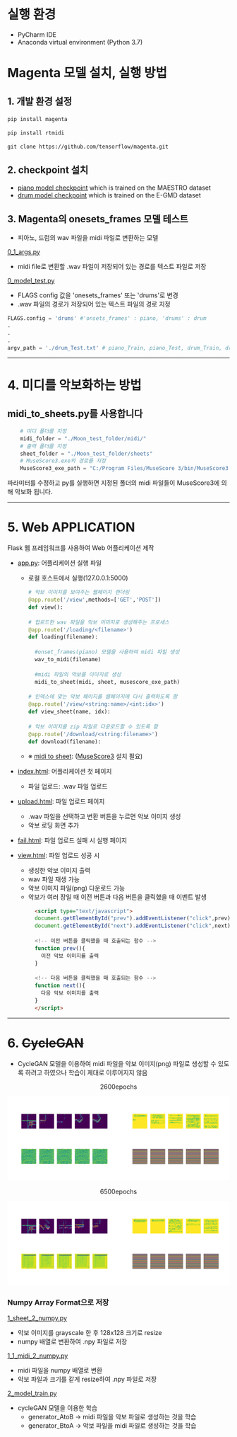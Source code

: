# 실행 환경

- PyCharm IDE
- Anaconda virtual environment (Python 3.7)

# Magenta 모델 설치, 실행 방법

## 1. 개발 환경 설정

``` pip install magenta ```

``` pip install rtmidi ``` 

``` git clone https://github.com/tensorflow/magenta.git ```

## 2. checkpoint 설치
- [piano model checkpoint](https://storage.googleapis.com/magentadata/models/onsets_frames_transcription/maestro_checkpoint.zip) which is trained on the MAESTRO dataset
- [drum model checkpoint](https://storage.googleapis.com/magentadata/models/onsets_frames_transcription/e-gmd_checkpoint.zip) which is trained on the E-GMD dataset

## 3. Magenta의 onesets_frames 모델 테스트

- 피아노, 드럼의 wav 파일을 midi 파일로 변환하는 모델

[0_1_args.py](0_1_args.py)
- midi file로 변환할 .wav 파일이 저장되어 있는 경로를 텍스트 파일로 저장 

[0_model_test.py](0_model_test.py)
- FLAGS config 값을 'onesets_frames' 또는 'drums'로 변경
- .wav 파일의 경로가 저장되어 있는 텍스트 파일의 경로 지정 
```python
FLAGS.config = 'drums' #'onsets_frames' : piano, 'drums' : drum
.
.
.
argv_path = './drum_Test.txt' # piano_Train, piano_Test, drum_Train, drum_Test
```
---
# 4. 미디를 악보화하는 방법

## midi_to_sheets.py를 사용합니다
```python
    # 미디 폴더를 지정
    midi_folder = "./Moon_test_folder/midi/"
    # 출력 폴더를 지정
    sheet_folder = "./Moon_test_folder/sheets"
    # MuseScore3.exe의 경로를 지정
    MuseScore3_exe_path = "C:/Program Files/MuseScore 3/bin/MuseScore3.exe"
```
파라미터를 수정하고 py를 실행하면 지정된 폴더의 midi 파일들이 MuseScore3에 의해 악보화 됩니다.

---

# 5. Web APPLICATION

Flask 웹 프레임워크를 사용하여 Web 어플리케이션 제작

- [app.py](./app.py): 어플리케이션 실행 파일
    - 로컬 호스트에서 실행(127.0.0.1:5000)
      ```python
      # 악보 이미지를 보여주는 웹페이지 랜더링
      @app.route('/view',methods=['GET','POST'])
      def view():
      
      # 업로드한 wav 파일을 악보 이미지로 생성해주는 프로세스
      @app.route('/loading/<filename>')
      def loading(filename):
      
        #onset_frames(piano) 모델을 사용하여 midi 파일 생성
        wav_to_midi(filename)
        
        #midi 파일의 악보를 이미지로 생성
        midi_to_sheet(midi, sheet, musescore_exe_path)
       
      # 인덱스에 맞는 악보 페이지를 웹페이지에 다시 출력하도록 함 
      @app.route('/view/<string:name>/<int:idx>')
      def view_sheet(name, idx):
      
      # 악보 이미지를 zip 파일로 다운로드할 수 있도록 함
      @app.route('/download/<string:filename>')
      def download(filename):
      ```
    - ※ [midi to sheet](./midi_to_sheet.py): ([MuseScore3](https://musescore.informer.com/download/?ca1afaf5) 설치 필요)


- [index.html](./templates/index.html): 어플리케이션 첫 페이지
    - 파일 업로드: .wav 파일 업로드

- [upload.html](./templates/upload.html): 파일 업로드 페이지
  - .wav 파일을 선택하고 변환 버튼을 누르면 악보 이미지 생성 
  - 악보 로딩 화면 추가

- [fail.html](./templates/fail.html): 파일 업로드 실패 시 실행 페이지

- [view.html](./templates/view.html): 파일 업로드 성공 시
  - 생성한 악보 이미지 출력
  - wav 파일 재생 가능
  - 악보 이미지 파일(png) 다운로드 가능
  - 악보가 여러 장일 때 이전 버튼과 다음 버튼을 클릭했을 때 이벤트 발생
    ```html
      <script type="text/javascript">
      document.getElementById("prev").addEventListener("click",prev);
      document.getElementById("next").addEventListener("click",next);
    
      <!-- 이전 버튼을 클릭했을 때 호출되는 함수 -->
      function prev(){
        이전 악보 이미지를 출력
      }
    
      <!-- 다음 버튼을 클릭했을 때 호출되는 함수 -->
      function next(){
        다음 악보 이미지를 출력
      }
      </script>
      ```
---
# 6. ~~CycleGAN~~

- CycleGAN 모델을 이용하여 midi 파일을 악보 이미지(png) 파일로 생성할 수 있도록 하려고 하였으나 학습이 제대로 이루어지지 않음

<div>
<p align="center">2600epochs</p><img src='./static/images/AtoB_generated_plot_002600.png' width=50% height=50% /><img src='./static/images/BtoA_generated_plot_002600.png' width=50% height=50% />
<p align="center">6500epochs</p><img src='./static/images/AtoB_generated_plot_006500.png' width=50% height=50% /><img src='./static/images/BtoA_generated_plot_006500.png' width=50% height=50% />
</div>

### Numpy Array Format으로 저장

[1_sheet_2_numpy.py](1_sheet_2_numpy.py)

- 악보 이미지를 grayscale 한 후 128x128 크기로 resize
- numpy 배열로 변환하여 .npy 파일로 저장

[1_1_midi_2_numpy.py](1_1_midi_2_numpy.py)

- midi 파일을 numpy 배열로 변환
- 악보 파일과 크기를 같게 resize하여 .npy 파일로 저장


[2_model_train.py](./2_model_train.py)

- cycleGAN 모델을 이용한 학습
    - generator_AtoB -> midi 파일을 악보 파일로 생성하는 것을 학습
    - generator_BtoA -> 악보 파일을 midi 파일로 생성하는 것을 학습
  
